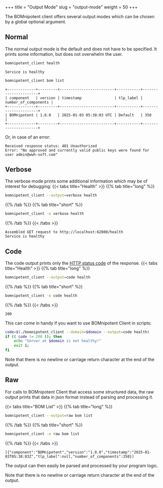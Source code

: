+++
title = "Output Mode"
slug = "output-mode"
weight = 50
+++

The BOMnipotent client offers several output modes which can be chosen by a global optional argument.

## Normal

The normal output mode is the default and does not have to be specified. It prints some information, but does not overwhelm the user.

``` bash
bomnipotent_client health
```
```
Service is healthy
```


``` bash
bomnipotent_client bom list
```
```
+-------------+---------+-------------------------+-----------+----------------------+
| component   | version | timestamp               | tlp_label | number_of_components |
+-------------+---------+-------------------------+-----------+----------------------+
| BOMnipotent | 1.0.0   | 2025-01-03 05:38:03 UTC | Default   | 350                  |
+-------------+---------+-------------------------+-----------+----------------------+
```

Or, in case of an error:
```
Received response status: 401 Unauthorized
Error: "No approved and currently valid public keys were found for user admin@wwh-soft.com"
```

## Verbose

The verbose mode prints some additional information which may be of interest for debugging:
{{< tabs title="Health" >}}
{{% tab title="long" %}}
```bash
bomnipotent_client --output=verbose health
```
{{% /tab %}}
{{% tab title="short" %}}
```bash
bomnipotent_client -o verbose health
```
{{% /tab %}}
{{< /tabs >}}
```
Assembled GET request to http://localhost:62080/health
Service is healthy
```

## Code

The code output prints only the [HTTP status code](https://en.wikipedia.org/wiki/List_of_HTTP_status_codes) of the response.
{{< tabs title="Health" >}}
{{% tab title="long" %}}
```bash
bomnipotent_client --output=code health
```
{{% /tab %}}
{{% tab title="short" %}}
```bash
bomnipotent_client -o code health
```
{{% /tab %}}
{{< /tabs >}}

```
200
```

This can come in handy if you want to use BOMnipotent Client in scripts:
```bash
code=$(./bomnipotent_client --domain=$domain --output=code health)
if (( code != 200 )); then
    echo "Server at $domain is not healthy!"
    exit 1;
fi
```

Note that there is no newline or carriage return character at the end of the output.

## Raw

For calls to BOMnipotent Client that access some structured data, the raw output prints that data in json format instead of parsing and processing it.

{{< tabs title="BOM List" >}}
{{% tab title="long" %}}
```bash
bomnipotent_client --output=raw bom list
```
{{% /tab %}}
{{% tab title="short" %}}
```bash
bomnipotent_client -o raw bom list
```
{{% /tab %}}
{{< /tabs >}}

```
[{"component":"BOMnipotent","version":"1.0.0","timestamp":"2025-01-03T05:38:03Z","tlp_label":null,"number_of_components":350}]
```

The output can then easily be parsed and processed by your program logic.

Note that there is no newline or carriage return character at the end of the output.
